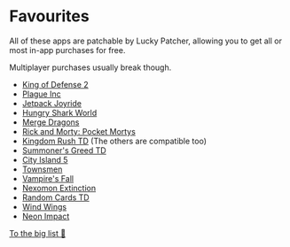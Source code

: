 # Favourites

All of these apps are patchable by Lucky Patcher, allowing you to get all or most in-app purchases for free. 

Multiplayer purchases usually break though. 

- [King of Defense 2](https://play.google.com/store/apps/details?id=com.Gcenter.KingofDefense2.epic.towerdefense&hl=en&gl=us)
- [Plague Inc](https://play.google.com/store/apps/details?id=com.miniclip.plagueinc&hl=en&gl=us)
- [Jetpack Joyride](https://play.google.com/store/apps/details?id=com.halfbrick.jetpackjoyride&hl=en&gl=us)
- [Hungry Shark World](https://play.google.com/store/apps/details?id=com.ubisoft.hungrysharkworld&hl=en&gl=us)
- [Merge Dragons](https://play.google.com/store/apps/details?id=com.gramgames.mergedragons&hl=en&gl=us)
- [Rick and Morty: Pocket Mortys](https://play.google.com/store/apps/details?id=com.turner.pocketmorties&hl=en&gl=us)
- [Kingdom Rush TD](https://play.google.com/store/apps/details?id=com.ironhidegames.android.kingdomrush&hl=en&gl=us) (The others are compatible too)
- [Summoner's Greed TD](https://play.google.com/store/apps/details?id=com.pixio.google.mtd&hl=en&gl=us)
- [City Island 5](https://play.google.com/store/apps/details?id=com.sparklingsociety.cityisland5&hl=en&gl=us)
- [Townsmen](https://play.google.com/store/apps/details?id=com.hg.townsmen7free&hl=en&gl=us)
- [Vampire's Fall](https://play.google.com/store/apps/details?id=com.earlymorningstudio.vampiresfall2&hl=en&gl=us)
- [Nexomon Extinction](https://play.google.com/store/apps/details?id=com.vewointeractive.nexomon.extinction&hl=en&gl=US)
- [Random Cards TD](https://play.google.com/store/apps/details?id=com.FigaseGame.MagicBattleMergeRandomCards&hl=en&gl=US)
- [Wind Wings](https://play.google.com/store/apps/details?id=com.Wind.wings.Space.Shooter&hl=en&gl=US)
- [Neon Impact](https://play.google.com/store/apps/details?id=com.lemonjamgames.neonimpact&hl=en&gl=US)

[To the big list 🚀](/#apps)
